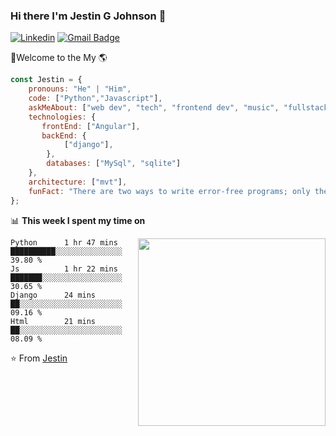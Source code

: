 ### Hi there I'm Jestin G Johnson :lemon:
[![Linkedin](https://img.shields.io/badge/-LinkedIn-222222?style=flat-square&logo=Linkedin&logoColor=white&link=https://www.linkedin.com/in/jestyrule/)](https://www.linkedin.com/in/jestyrule/)
[![Gmail Badge](https://img.shields.io/badge/-gmail-c14438?style=flat-square&logo=Gmail&logoColor=white&link=mailto:jestinjohnson1@gmail.com)](mailto:jestinjohnson1@gmail.com)

🚀Welcome to the My 🌎
```javascript
const Jestin = {
    pronouns: "He" | "Him",
    code: ["Python","Javascript"],
    askMeAbout: ["web dev", "tech", "frontend dev", "music", "fullstack dev"],
    technologies: {
       frontEnd: ["Angular"],
       backEnd: {
            ["django"],
        },
        databases: ["MySql", "sqlite"]
    },
    architecture: ["mvt"],
    funFact: "There are two ways to write error-free programs; only the third one works"
};
```


📊 **This week I spent my time on**

<img align='right'   width="300" src="https://github-readme-stats.vercel.app/api?username=jestyrules&show_icons=true&title_color=fff&icon_color=79ff97&text_color=9f9f9f&bg_color=151515">

<!--START_SECTION:waka-->
```text
Python      1 hr 47 mins        ██████████░░░░░░░░░░░░░░░   39.80 % 
Js          1 hr 22 mins        ███████░░░░░░░░░░░░░░░░░░   30.65 % 
Django      24 mins             ██░░░░░░░░░░░░░░░░░░░░░░░   09.16 % 
Html        21 mins             ██░░░░░░░░░░░░░░░░░░░░░░░   08.09 %
```
<!--END_SECTION:waka-->


⭐️ From [Jestin](https://github.com/jestyrules)
